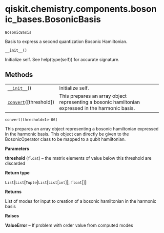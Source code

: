 # qiskit.chemistry.components.bosonic\_bases.BosonicBasis



`BosonicBasis`

Basis to express a second quantization Bosonic Hamiltonian.



`__init__()`

Initialize self. See help(type(self)) for accurate signature.

## Methods

|                                                                                                                                                             |                                                                                                   |
| ----------------------------------------------------------------------------------------------------------------------------------------------------------- | ------------------------------------------------------------------------------------------------- |
| [`__init__`](#qiskit.chemistry.components.bosonic_bases.BosonicBasis.__init__ "qiskit.chemistry.components.bosonic_bases.BosonicBasis.__init__")()          | Initialize self.                                                                                  |
| [`convert`](#qiskit.chemistry.components.bosonic_bases.BosonicBasis.convert "qiskit.chemistry.components.bosonic_bases.BosonicBasis.convert")(\[threshold]) | This prepares an array object representing a bosonic hamiltonian expressed in the harmonic basis. |



`convert(threshold=1e-06)`

This prepares an array object representing a bosonic hamiltonian expressed in the harmonic basis. This object can directly be given to the BosonicOperator class to be mapped to a qubit hamiltonian.

**Parameters**

**threshold** (`float`) – the matrix elements of value below this threshold are discarded

**Return type**

`List`\[`List`\[`Tuple`\[`List`\[`List`\[`int`]], `float`]]]

**Returns**

List of modes for input to creation of a bosonic hamiltonian in the harmonic basis

**Raises**

**ValueError** – If problem with order value from computed modes
